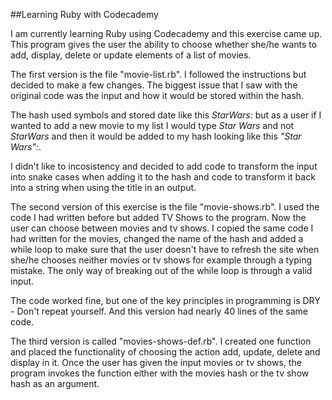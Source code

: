 ##Learning Ruby with Codecademy

I am currently learning Ruby using Codecademy and this exercise came up. This program gives the user the ability to choose whether she/he wants to add, display, delete or update elements of a list of movies.

The first version is the file "movie-list.rb".
I followed the instructions but decided to make a few changes. The biggest issue that I saw with the original code was the input and how it would be stored within the hash.

The hash used symbols and stored date like this *StarWars:* but as a user if I wanted to add a new movie to my list I would type *Star Wars* and not *StarWars* and then it would be added to my hash looking like this *"Star Wars":*.

I didn't like to incosistency and decided to add code to transform the input into snake cases when adding it to the hash and  code to transform it back into a string when using the title in an output.

The second version of this exercise is the file "movie-shows.rb". I used the code I had written before but added TV Shows to the program. Now the user can choose between movies and tv shows. I copied the same code I had written for the movies, changed the name of the hash and added a while loop to make sure that the user doesn't have to refresh the site when she/he chooses neither movies or tv shows for example through a typing mistake. The only way of breaking out of the while loop is through a valid input.

The code worked fine, but one of the key principles in programming is DRY - Don't repeat yourself. And this version had nearly 40 lines of the same code. 

The third version is called "movies-shows-def.rb". I created one function and placed the functionality of choosing the action add, update, delete and display in it. Once the user has given the input movies or tv shows, the program invokes the function either with the movies hash or the tv show hash as an argument. 
